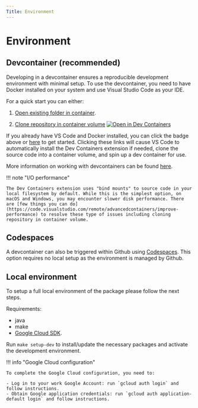 ```yaml
---
Title: Environment
---
```


# Environment

## Devcontainer (recommended)

Developing in a devcontainer ensures a reproducible development environment with minimal setup. To use the devcontainer, you need to have Docker installed on your system and use Visual Studio Code as your IDE.

For a quick start you can either:

1. [Open existing folder in container](https://code.visualstudio.com/docs/devcontainers/containers#_quick-start-open-an-existing-folder-in-a-container).

1. [Clone repository in container volume](https://code.visualstudio.com/docs/devcontainers/containers#_quick-start-open-a-git-repository-or-github-pr-in-an-isolated-container-volume) [![Open in Dev Containers](https://img.shields.io/static/v1?label=Dev%20Containers&message=Open&color=blue&logo=visualstudiocode)](https://vscode.dev/redirect?url=vscode://ms-vscode-remote.remote-containers/cloneInVolume?url=https://github.com/opentargets/gentropy)

If you already have VS Code and Docker installed, you can click the badge above or [here](https://vscode.dev/redirect?url=vscode://ms-vscode-remote.remote-containers/cloneInVolume?url=https://github.com/opentargets/gentropy) to get started. Clicking these links will cause VS Code to automatically install the Dev Containers extension if needed, clone the source code into a container volume, and spin up a dev container for use.

More information on working with devcontainers can be found [here](https://code.visualstudio.com/docs/devcontainers/containers).

!!! note "I/O performance"

    The Dev Containers extension uses "bind mounts" to source code in your local filesystem by default. While this is the simplest option, on macOS and Windows, you may encounter slower disk performance. There are [few things you can do](https://code.visualstudio.com/remote/advancedcontainers/improve-performance) to resolve these type of issues including cloning repository in container volume.

## Codespaces

A devcontainer can also be triggered within Github using [Codespaces](https://github.com/features/codespaces). This option requires no local setup as the environment is managed by Github.

## Local environment

To setup a full local environment of the package please follow the next steps.

Requirements:

- java
- make
- [Google Cloud SDK](https://cloud.google.com/sdk/docs/install).

Run `make setup-dev` to install/update the necessary packages and activate the development environment.

!!! info "Google Cloud configuration"

    To complete the Google Cloud configuration, you need to:

    - Log in to your work Google Account: run `gcloud auth login` and follow instructions.
    - Obtain Google application credentials: run `gcloud auth application-default login` and follow instructions.
